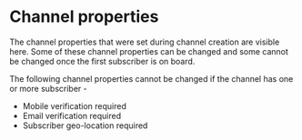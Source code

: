 # Channel properties

The channel properties that were set during channel creation are visible here. Some of these channel properties can be changed and some cannot be changed once the first subscriber is on board. 

The following channel properties cannot be changed if the channel has one or more subscriber -
- Mobile verification required
- Email verification required
- Subscriber geo-location required
<!--stackedit_data:
eyJoaXN0b3J5IjpbLTIwNDM1MzYyNzJdfQ==
-->